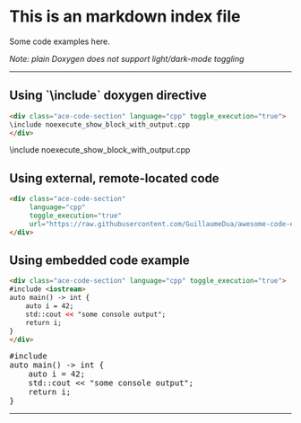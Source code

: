 # This is an markdown index file

Some code examples here.

*Note: plain Doxygen does not support light/dark-mode toggling*

---

## Using \`\include\` doxygen directive

```html
<div class="ace-code-section" language="cpp" toggle_execution="true">
\include noexecute_show_block_with_output.cpp
</div>
```

<div class="ace-code-section" language="cpp" toggle_execution="true">
\include noexecute_show_block_with_output.cpp
</div>

## Using external, remote-located code

```html
<div class="ace-code-section"
     language="cpp"
     toggle_execution="true"
     url="https://raw.githubusercontent.com/GuillaumeDua/awesome-code-element/main/docs/details/resources/code_content/noexecute_show_block_with_output.cpp">
</div>
```

<div class="ace-code-section"
     language="cpp"
     toggle_execution="true"
     url="https://raw.githubusercontent.com/GuillaumeDua/awesome-code-element/main/docs/details/resources/code_content/noexecute_show_block_with_output.cpp">
</div>

## Using embedded code example

```html
<div class="ace-code-section" language="cpp" toggle_execution="true">
#include <iostream>
auto main() -> int {
    auto i = 42;
    std::cout << "some console output";
    return i;
}
</div>
```

<div class="ace-code-section" language="cpp" toggle_execution="true">
<pre>
#include <iostream>
auto main() -> int {
    auto i = 42;
    std::cout << "some console output";
    return i;
}
</pre>
</div>

---
